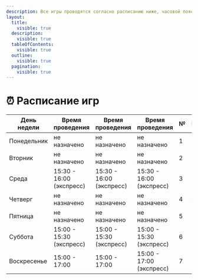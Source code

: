 ```yaml
---
description: Все игры проводятся согласно расписанию ниже, часовой пояс МСК
layout:
  title:
    visible: true
  description:
    visible: true
  tableOfContents:
    visible: true
  outline:
    visible: true
  pagination:
    visible: true
---
```


# ⏰ Расписание игр



<table><thead><tr><th>День недели</th><th>Время проведения</th><th data-hidden>Время проведения</th><th data-hidden>Время проведения</th><th data-hidden data-type="number">№</th><th data-hidden data-type="number">№</th></tr></thead><tbody><tr><td>Понедельник</td><td>не назначено</td><td>не назначено</td><td>не назначено</td><td>1</td><td>1</td></tr><tr><td>Вторник</td><td>не назначено</td><td>не назначено</td><td>не назначено</td><td>2</td><td>2</td></tr><tr><td>Среда</td><td>15:30 - 16:00 (экспресс)</td><td>15:30 - 16:00 (экспресс)</td><td>15:30 - 16:00 (экспресс)</td><td>3</td><td>3</td></tr><tr><td>Четверг</td><td>не назначено</td><td>не назначено</td><td>не назначено</td><td>4</td><td>4</td></tr><tr><td>Пятница</td><td>не назначено</td><td>не назначено</td><td>не назначено</td><td>5</td><td>5</td></tr><tr><td>Суббота</td><td>15:00 - 15:30 (экспресс)</td><td>15:00 - 15:30 (экспресс)</td><td>15:00 - 15:30 (экспресс)</td><td>6</td><td>6</td></tr><tr><td>Воскресенье</td><td>15:00 - 17:00</td><td>15:00 - 17:00</td><td>15:00 - 17:00 (экспресс)</td><td>7</td><td>7</td></tr></tbody></table>
